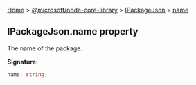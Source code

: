[Home](./index) &gt; [@microsoft/node-core-library](./node-core-library.md) &gt; [IPackageJson](./node-core-library.ipackagejson.md) &gt; [name](./node-core-library.ipackagejson.name.md)

## IPackageJson.name property

The name of the package.

<b>Signature:</b>

```typescript
name: string;
```
